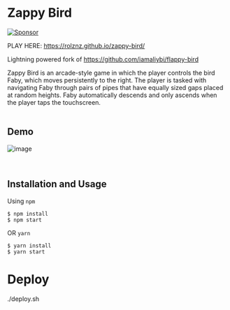 # Zappy Bird

[![Sponsor](https://lnfly.albylabs.com/api/apps/386/proxy/api/badge/dfc4fac8-3ada-4d4f-aaa5-ca742ee2ad96)](https://lnfly.albylabs.com/api/apps/386/view?project=dfc4fac8-3ada-4d4f-aaa5-ca742ee2ad96)

PLAY HERE: https://rolznz.github.io/zappy-bird/

Lightning powered fork of https://github.com/iamaliybi/flappy-bird

Zappy Bird is an arcade-style game in which the player controls the bird Faby, which moves persistently to the right. The player is tasked with navigating Faby through pairs of pipes that have equally sized gaps placed at random heights. Faby automatically descends and only ascends when the player taps the touchscreen.
<br />
<br />

## Demo
![image](https://github.com/user-attachments/assets/fb41c0e6-38c3-46f3-a7ca-e2a379580948)


<br />

## Installation and Usage
Using `npm`
    
	$ npm install
	$ npm start

OR `yarn`
    
	$ yarn install
	$ yarn start

# Deploy

./deploy.sh
